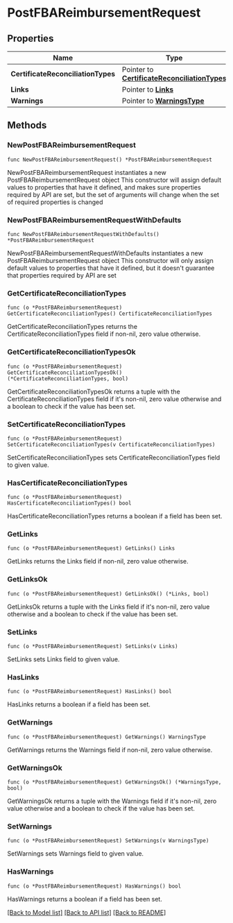 # PostFBAReimbursementRequest

## Properties

Name | Type | Description | Notes
------------ | ------------- | ------------- | -------------
**CertificateReconciliationTypes** | Pointer to [**CertificateReconciliationTypes**](CertificateReconciliationTypes.md) |  | [optional] 
**Links** | Pointer to [**Links**](Links.md) |  | [optional] 
**Warnings** | Pointer to [**WarningsType**](WarningsType.md) |  | [optional] 

## Methods

### NewPostFBAReimbursementRequest

`func NewPostFBAReimbursementRequest() *PostFBAReimbursementRequest`

NewPostFBAReimbursementRequest instantiates a new PostFBAReimbursementRequest object
This constructor will assign default values to properties that have it defined,
and makes sure properties required by API are set, but the set of arguments
will change when the set of required properties is changed

### NewPostFBAReimbursementRequestWithDefaults

`func NewPostFBAReimbursementRequestWithDefaults() *PostFBAReimbursementRequest`

NewPostFBAReimbursementRequestWithDefaults instantiates a new PostFBAReimbursementRequest object
This constructor will only assign default values to properties that have it defined,
but it doesn't guarantee that properties required by API are set

### GetCertificateReconciliationTypes

`func (o *PostFBAReimbursementRequest) GetCertificateReconciliationTypes() CertificateReconciliationTypes`

GetCertificateReconciliationTypes returns the CertificateReconciliationTypes field if non-nil, zero value otherwise.

### GetCertificateReconciliationTypesOk

`func (o *PostFBAReimbursementRequest) GetCertificateReconciliationTypesOk() (*CertificateReconciliationTypes, bool)`

GetCertificateReconciliationTypesOk returns a tuple with the CertificateReconciliationTypes field if it's non-nil, zero value otherwise
and a boolean to check if the value has been set.

### SetCertificateReconciliationTypes

`func (o *PostFBAReimbursementRequest) SetCertificateReconciliationTypes(v CertificateReconciliationTypes)`

SetCertificateReconciliationTypes sets CertificateReconciliationTypes field to given value.

### HasCertificateReconciliationTypes

`func (o *PostFBAReimbursementRequest) HasCertificateReconciliationTypes() bool`

HasCertificateReconciliationTypes returns a boolean if a field has been set.

### GetLinks

`func (o *PostFBAReimbursementRequest) GetLinks() Links`

GetLinks returns the Links field if non-nil, zero value otherwise.

### GetLinksOk

`func (o *PostFBAReimbursementRequest) GetLinksOk() (*Links, bool)`

GetLinksOk returns a tuple with the Links field if it's non-nil, zero value otherwise
and a boolean to check if the value has been set.

### SetLinks

`func (o *PostFBAReimbursementRequest) SetLinks(v Links)`

SetLinks sets Links field to given value.

### HasLinks

`func (o *PostFBAReimbursementRequest) HasLinks() bool`

HasLinks returns a boolean if a field has been set.

### GetWarnings

`func (o *PostFBAReimbursementRequest) GetWarnings() WarningsType`

GetWarnings returns the Warnings field if non-nil, zero value otherwise.

### GetWarningsOk

`func (o *PostFBAReimbursementRequest) GetWarningsOk() (*WarningsType, bool)`

GetWarningsOk returns a tuple with the Warnings field if it's non-nil, zero value otherwise
and a boolean to check if the value has been set.

### SetWarnings

`func (o *PostFBAReimbursementRequest) SetWarnings(v WarningsType)`

SetWarnings sets Warnings field to given value.

### HasWarnings

`func (o *PostFBAReimbursementRequest) HasWarnings() bool`

HasWarnings returns a boolean if a field has been set.


[[Back to Model list]](../README.md#documentation-for-models) [[Back to API list]](../README.md#documentation-for-api-endpoints) [[Back to README]](../README.md)


